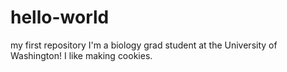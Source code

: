 # hello-world
my first repository
I'm a biology grad student at the University of Washington!
I like making cookies.
